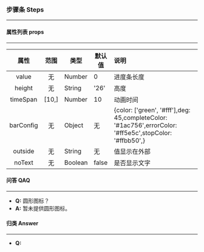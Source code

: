 ### 步骤条 Steps
---


#### 属性列表 props
---
  |属性|范围|类型|默认值|说明|
  |:-:|:---:|---|---|:---|
  |value|无|Number|0|进度条长度|
  |height|无| String | '26'|高度|
  |timeSpan|[10,]| Number| 10|动画时间|
  |barConfig|无| Object | 无 |{color:  ['green', '#fff'],deg: 45,completeColor: '#1ac756',errorColor: '#ff5e5c',stopColor: '#ffbb50',}|
  |outside|无|String|无|值显示在外部|
  |noText|无|Boolean|false|是否显示文字|

#### 问答 QAQ
---
  <ul>
    <li><b>Q:</b> 圆形图标？</li>
    <li><b>A:</b> 暂未提供圆形图标。</li>
  </ul>

#### 归类 Answer
---
  <ul>
    <li><b>Q:</b></li>
  </ul>
